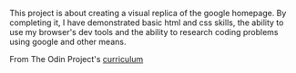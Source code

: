 This project is about creating a visual replica of the google homepage. By completing it, I have demonstrated basic html and css skills, the ability to use my browser's dev tools and the ability to research coding problems using google and other means.

From The Odin Project's [curriculum](http://www.theodinproject.com/courses/web-development-101/lessons/html-css)